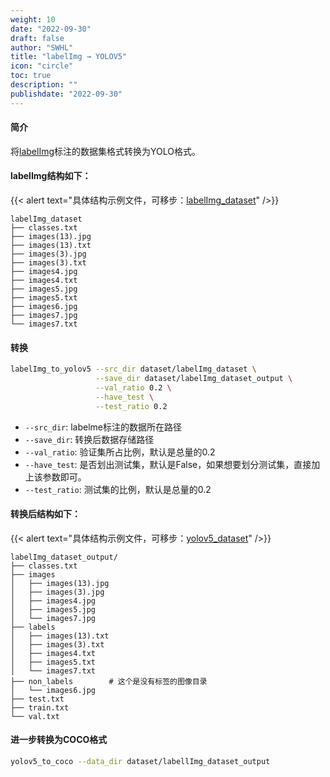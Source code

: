 ```yaml
---
weight: 10
date: "2022-09-30"
draft: false
author: "SWHL"
title: "labelImg → YOLOV5"
icon: "circle"
toc: true
description: ""
publishdate: "2022-09-30"
---
```


#### 简介
将[labelImg](https://github.com/tzutalin/labelImg)标注的数据集格式转换为YOLO格式。


#### labelImg结构如下：

{{< alert text="具体结构示例文件，可移步：[labelImg_dataset](https://github.com/RapidAI/LabelConvert/tree/main/tests/test_files/labelImg_dataset)" />}}

````text {linenos=table}
labelImg_dataset
├── classes.txt
├── images(13).jpg
├── images(13).txt
├── images(3).jpg
├── images(3).txt
├── images4.jpg
├── images4.txt
├── images5.jpg
├── images5.txt
├── images6.jpg
├── images7.jpg
└── images7.txt
````

#### 转换
```bash {linenos=table}
labelImg_to_yolov5 --src_dir dataset/labelImg_dataset \
                   --save_dir dataset/labelImg_dataset_output \
                   --val_ratio 0.2 \
                   --have_test \
                   --test_ratio 0.2
```

- `--src_dir`: labelme标注的数据所在路径
- `--save_dir`: 转换后数据存储路径
- `--val_ratio`: 验证集所占比例，默认是总量的0.2
- `--have_test`: 是否划出测试集，默认是False，如果想要划分测试集，直接加上该参数即可。
- `--test_ratio`: 测试集的比例，默认是总量的0.2

#### 转换后结构如下：

{{< alert text="具体结构示例文件，可移步：[yolov5_dataset](https://github.com/RapidAI/LabelConvert/tree/main/tests/test_files/yolov5_dataset)" />}}


````text {linenos=table}
labelImg_dataset_output/
├── classes.txt
├── images
│   ├── images(13).jpg
│   ├── images(3).jpg
│   ├── images4.jpg
│   ├── images5.jpg
│   └── images7.jpg
├── labels
│   ├── images(13).txt
│   ├── images(3).txt
│   ├── images4.txt
│   ├── images5.txt
│   └── images7.txt
├── non_labels        # 这个是没有标签的图像目录
│   └── images6.jpg
├── test.txt
├── train.txt
└── val.txt
````

#### 进一步转换为COCO格式
```bash {linenos=table}
yolov5_to_coco --data_dir dataset/labellImg_dataset_output
````
